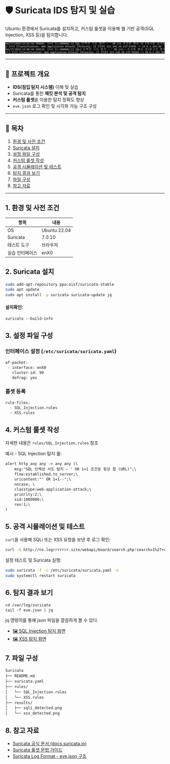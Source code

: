 # 🛡️ Suricata IDS 탐지 및 실습

Ubuntu 환경에서 Suricata를 설치하고, 커스텀 룰셋을 이용해 웹 기반 공격(SQL Injection, XSS 등)을 탐지합니다.

<p align="center">
  <img src="results/sqli_detected.png" width="800" alt="SQLi 탐지 예시">
</p>

---

## 📌 프로젝트 개요

- **IDS(침입 탐지 시스템)** 이해 및 실습
- Suricata를 통한 **패킷 분석 및 공격 탐지**
- **커스텀 룰셋**을 이용한 탐지 정확도 향상
- `eve.json` 로그 확인 및 시각화 가능 구조 구성

---

## 📂 목차

1. [환경 및 사전 조건](#1-환경-및-사전-조건)
2. [Suricata 설치](#2-suricata-설치)
3. [설정 파일 구성](#3-설정-파일-구성)
4. [커스텀 룰셋 작성](#4-커스텀-룰셋-작성)
5. [공격 시뮬레이션 및 테스트](#5-공격-시뮬레이션-및-테스트)
6. [탐지 결과 보기](#6-탐지-결과-보기)
7. [파일 구성](#7-파일-구성)
8. [참고 자료](#8-참고-자료)

---

## 1. 환경 및 사전 조건
| 항목 | 내용 |
|------|------|
| OS | Ubuntu 22.04 |
| Suricata | 7.0.10 |
| 테스트 도구 | 브라우저 |
| 실습 인터페이스 | enX0 |

## 2. Suricata 설치
```bash
sudo add-apt-repository ppa:oisf/suricata-stable
sudo apt update
sudo apt install -y suricata suricata-update jq
```
#### 설치확인:
```
suricata --build-info
```

## 3. 설정 파일 구성

### 인터페이스 설정 (`/etc/suricata/suricata.yaml`)

```
af-packet:
 - interface: enX0
   cluster-id: 99
   defrag: yes
```

### 룰셋 등록

```
rule-files:
  - SQL_Injection.rules
  - XSS.rules
```

## 4. 커스텀 룰셋 작성
자세한 내용은 `rules/SQL_Injection.rules` 참조

예시 - SQL Injection 탐지 룰:
```
alert http any any -> any any (\
    msg:"SQL 인젝션 시도 탐지 – ' OR 1=1 조건문 항상 참 (URL)";\
    flow:established,to_server;\
    uricontent:"' OR 1=1--";\
    nocase; \
    classtype:web-application-attack;\
    priority:2;\
    sid:1000000;\
    rev:1;\
)
```
## 5. 공격 시뮬레이션 및 테스트

`curl`을 사용해 SQLi 또는 XSS 요청을 보낸 후 로그 확인:
```bash
curl -G http://ns.logrrrrrrr.site/webapi/board/search.php?search=1%27+or+1%3D1--+
```

설정 테스트 및 Suricata 실행:
```bash
sudo suricata -T -c /etc/suricata/suricata.yaml -v
sudo systemctl restart suricata
```

## 6. 탐지 결과 보기
```
cd /var/log/suricata
tail -f eve.json | jq
```
jq 명령어를 통해 json 파일을 깔끔하게 볼 수 있다.
- [🖼️ SQL Injection 탐지 화면](results/sqli_detected.png)
- [🖼️ XSS 탐지 화면](results/xss_detected.png)

## 7. 파일 구성
```bash
Suricata
├── README.md
├── suricata.yaml
├── rules/
│   └── SQL_Injection.rules
│   └── XSS.rules
├── results/
│   ├── sqli_detected.png
│   └── xss_detected.png
```

## 8. 참고 자료
- [Suricata 공식 문서 (docs.suricata.io)](https://docs.suricata.io/)
- [Suricata 룰셋 문법 가이드](https://docs.suricata.io/en/latest/rules/)
- [Suricata Log Format - eve.json 구조](https://docs.suricata.io/en/latest/output/eve/eve-json-output.html)
